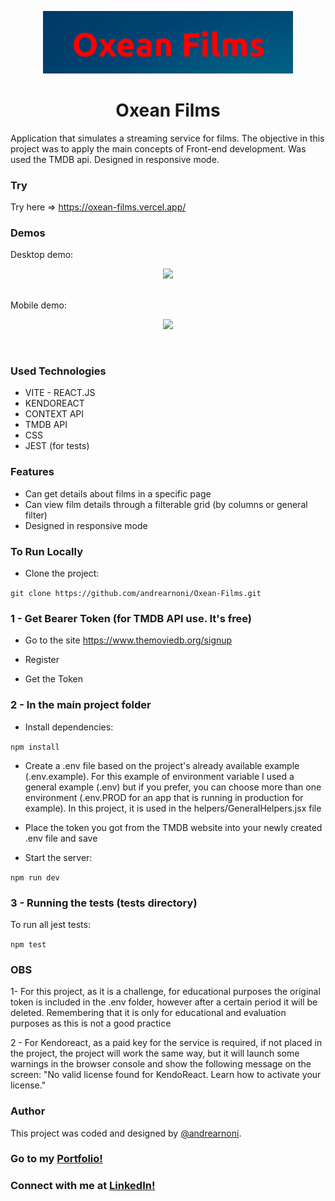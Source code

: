 <p align="center">
  <img src="./src/img/oxean_header.png" width="400px">
</p>

<h1 align="center">Oxean Films</h1>

Application that simulates a streaming service for films. The objective in this project was to apply the main concepts of Front-end development. Was used the TMDB api. Designed in responsive mode.

### Try

Try here => https://oxean-films.vercel.app/

### Demos


Desktop demo:

<p align="center">
  <img src="./src/img/desktop.gif"><br><br>
</p>

Mobile demo: 

<p align="center">
  <img src="./src/img/mobile.gif">
</p>

<br>

### Used Technologies

* VITE - REACT.JS
* KENDOREACT 
* CONTEXT API
* TMDB API
* CSS
* JEST (for tests)

### Features

* Can get details about films in a specific page
* Can view film details through a filterable grid (by columns or general filter)
* Designed in responsive mode

### To Run Locally

* Clone the project:

`git clone https://github.com/andrearnoni/Oxean-Films.git`

### 1 - Get Bearer Token (for TMDB API use. It's free)

* Go to the site https://www.themoviedb.org/signup

* Register

* Get the Token

### 2 - In the main project folder

* Install dependencies:

`npm install`

* Create a .env file based on the project's already available example (.env.example). For this example of environment variable I used a general example (.env) but if you prefer, you can choose more than one environment (.env.PROD for an app that is running in production for example). In this project, it is used in the helpers/GeneralHelpers.jsx file

* Place the token you got from the TMDB website into your newly created .env file and save

* Start the server:

`npm run dev`

### 3 - Running the tests (tests directory)

To run all jest tests:

`npm test`

### OBS

1- For this project, as it is a challenge, for educational purposes the original token is included in the .env folder, however after a certain period it will be deleted. Remembering that it is only for educational and evaluation purposes as this is not a good practice

2 - For Kendoreact, as a paid key for the service is required, if not placed in the project, the project will work the same way, but it will launch some warnings in the browser console and show the following message on the screen: "No valid license found for KendoReact. Learn how to activate your license."

### Author

This project was coded and designed by [@andrearnoni](https://github.com/andrearnoni).

### Go to my [Portfolio!](https://andrearnoni.vercel.app/) 
### Connect with me at [LinkedIn!](https://www.linkedin.com/in/andrearnoni/) 
